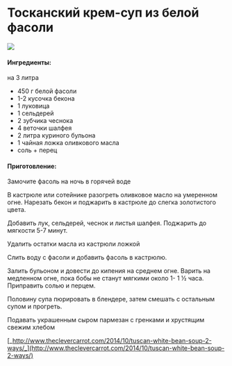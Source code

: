﻿---
image: https://s-media-cache-ak0.pinimg.com/564x/4c/b3/4a/4cb34a21b3177bd04c3923270583a42f.jpg
---
# Тосканский крем-суп из белой фасоли

![](https://s-media-cache-ak0.pinimg.com/564x/4c/b3/4a/4cb34a21b3177bd04c3923270583a42f.jpg)

#### Ингредиенты:

на 3 литра

* 450 г белой фасоли
* 1-2 кусочка бекона
* 1 луковица
* 1 сельдерей
* 2 зубчика чеснока
* 4 веточки шалфея
* 2 литра куриного бульона
* 1 чайная ложка оливкового масла
* соль + перец

#### Приготовление:

Замочите фасоль на ночь в горячей воде

В кастрюле или сотейнике разогреть оливковое масло на умеренном огне. Нарезать бекон и поджарить в кастрюле до слегка золотистого цвета.

Добавить лук, сельдерей, чеснок и листья шалфея. Поджарить до мягкости 5-7 минут.

Удалить остатки масла из кастрюли ложкой

Слить воду с фасоли и добавить фасоль в кастрюлю.

Залить бульоном и довести до кипения на среднем огне. Варить на медленном огне, пока бобы не станут мягкими около 1- 1 ½ часа. Приправить солью и перцем.

Половину супа пюрировать в блендере, затем смешать с остальным супом и прогреть.

Подавать украшенным сыром пармезан с гренками и хрустящим свежим хлебом

[_http://www.theclevercarrot.com/2014/10/tuscan-white-bean-soup-2-ways/_](http://www.theclevercarrot.com/2014/10/tuscan-white-bean-soup-2-ways/)

